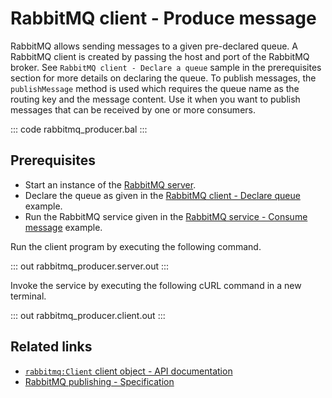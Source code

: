 # RabbitMQ client - Produce message

RabbitMQ allows sending messages to a given pre-declared queue. A RabbitMQ client is created by passing the host and port of the RabbitMQ broker. See `RabbitMQ client - Declare a queue` sample in the prerequisites section for more details on declaring the queue. To publish messages, the `publishMessage` method is used which requires the queue name as the routing key and the message content. Use it when you want to publish messages that can be received by one or more consumers.

::: code rabbitmq_producer.bal :::

## Prerequisites
- Start an instance of the [RabbitMQ server](https://www.rabbitmq.com/download.html).
- Declare the queue as given in the [RabbitMQ client - Declare queue](/learn/by-example/rabbitmq-queue-declare/) example.
- Run the RabbitMQ service given in the [RabbitMQ service - Consume message](/learn/by-example/rabbitmq-consumer/) example.

Run the client program by executing the following command.

::: out rabbitmq_producer.server.out :::

Invoke the service by executing the following cURL command in a new terminal.

::: out rabbitmq_producer.client.out :::

## Related links
- [`rabbitmq:Client` client object - API documentation](https://lib.ballerina.io/ballerinax/rabbitmq/latest/clients/Client)
- [RabbitMQ publishing - Specification](https://github.com/ballerina-platform/module-ballerinax-rabbitmq/blob/master/docs/spec/spec.md#5-publishing)
